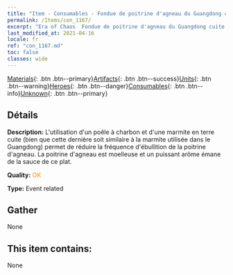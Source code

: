 ```yaml
---
title: "Item - Consumables - Fondue de poitrine d'agneau du Guangdong cuite sur un poêle à charbon"
permalink: /Items/con_1167/
excerpt: "Era of Chaos  Fondue de poitrine d'agneau du Guangdong cuite sur un poêle à charbon"
last_modified_at: 2021-04-16
locale: fr
ref: "con_1167.md"
toc: false
classes: wide
---
```

 [Materials](/fr/Items/){: .btn .btn--primary}[Artifacts](/fr/Items/Artifacts/){: .btn .btn--success}[Units](/fr/Items/Units/){: .btn .btn--warning}[Heroes](/fr/Items/Heroes/){: .btn .btn--danger}[Consumables](/fr/Items/Consumables/){: .btn .btn--info}[Unknown](/fr/Items/Unknown/){: .btn .btn--primary}

## Détails
 **Description:** L'utilisation d'un poêle à charbon et d'une marmite en terre cuite (bien que cette dernière soit similaire à la marmite utilisée dans le Guangdong) permet de réduire la fréquence d'ébullition de la poitrine d'agneau. La poitrine d'agneau est moelleuse et un puissant arôme émane de la sauce de ce plat.

 **Quality:** <span style="color: #FF8C00">OK</span>

 **Type:** Event related

## Gather

  None

## This item contains:

  None

